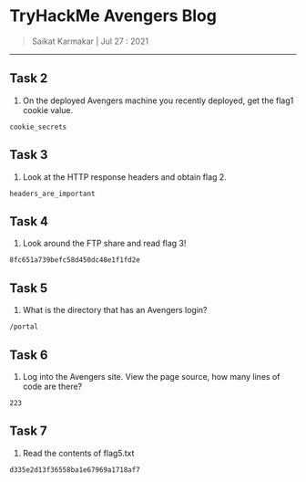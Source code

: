 # TryHackMe Avengers Blog


> Saikat Karmakar | Jul 27 : 2021

---

## Task 2 

1. On the deployed Avengers machine you recently deployed, get the flag1 cookie value.
```
cookie_secrets
```

## Task 3

1. Look at the HTTP response headers and obtain flag 2.
```
headers_are_important
```

## Task 4

1. Look around the FTP share and read flag 3!
```
8fc651a739befc58d450dc48e1f1fd2e
```

## Task 5 

1. What is the directory that has an Avengers login?
```
/portal
```

## Task 6

1. Log into the Avengers site. View the page source, how many lines of code are there?
```
223
```

## Task 7
1. Read the contents of flag5.txt
```
d335e2d13f36558ba1e67969a1718af7
```